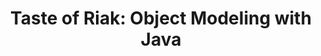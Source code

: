 ---
title: "Taste of Riak: Object Modeling with Java"
project: riak
version: 1.3.1+
document: tutorials
toc: true
audience: beginner
keywords: [developers, client, siblings, modeling, java]
---